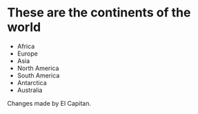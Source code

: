 # These are the continents of the world
- Africa
- Europe
- Asia
- North America
- South America
- Antarctica
- Australia

Changes made by El Capitan.
